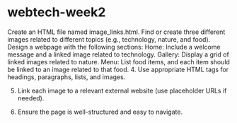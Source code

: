 # webtech-week2

Create an HTML file named image_links.html.
Find or create three different images related to different topics (e.g., technology, nature, and food).
Design a webpage with the following sections:
Home: Include a welcome message and a linked image related to technology.
Gallery: Display a grid of linked images related to nature.
Menu: List food items, and each item should be linked to an image related to that food.
4. Use appropriate HTML tags for headings, paragraphs, lists, and images.

5. Link each image to a relevant external website (use placeholder URLs if needed).

6. Ensure the page is well-structured and easy to navigate.
